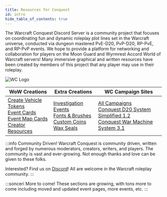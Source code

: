 ```yaml
---
title: Resources for Conquest
id: intro
hide_table_of_contents: true
---
```


The Warcraft Conquest Discord Server is a community project that focuses on coordinating fun and dynamic roleplay plot lines set in the Warcraft universe, conducted via dungeon mastered PvE-D20, PvP-D20, RP-PvE, and RP-PvP events. We hope to provide a platform for networking and collaboration for players on the Moon Guard and Wyrmrest Accord World of Warcraft servers! Many immersive graphical and written resources have been created by members of this project that any player may use in their roleplay.

![WC Logo](/img/icons/logo-wc.png)

| WoW Creations | Extra Creations | WC Campaign Sites |
|--|--|--|
| [Create Vehicle Tokens](vehicle-tokens.md)<br/>[Event Cards](event-cards.md)<br/>[Event Map Cards](../photoshop/event-cards.md)<br/>[Creator Resources](https://drive.google.com/drive/u/0/folders/1zerrT40geTDstjGdsfDnFHh-_whOEugf) | [Investigation Events](../investigation.md)<br/>[Fonts & Brushes](../photoshop/psd-resources.md)<br/>[Custom Coins](../photoshop/coins.md)<br/>[Wax Seals](../photoshop/wax-seals.md) | [All Campaigns](https://gamerchic.org/warcraft-conquest/warcraft-conquest.html)<br/>[Conquest D20 System Simplified 1.2](https://docs.google.com/document/d/1uWgbEss5eeHPUwn3yROz4JuiYSbTq1JdxiMGy1a2pGY/edit)<br/>[Conquest War Machine System 3.1](https://docs.google.com/document/d/1Q9vnQ6pLNIQgCSIcxVzJzsQnPSz3nXffgqEjI0nqUsE/edit#) |

:::info Community Driven!
Warcraft Conquest is community driven, written and forged by numerous moderators, creators, writers, and players. The community is vast and ever-growing. Not enough thanks and love can be given to these folks. 

Interested? Find us on [Discord](https://tinyurl.com/warcraftconquestdiscord)! All are welcome in the Warcraft roleplay community.
:::

:::sonceri More to come!
These sections are growing, with tons more to come including moved and updated event pages, more events, etc.
:::
